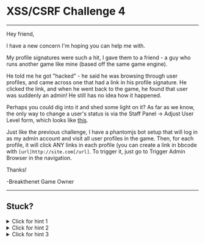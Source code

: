 # XSS/CSRF Challenge 4

----------------------

Hey friend,

I have a new concern I'm hoping you can help me with.

My profile signatures were such a hit, I gave them to a friend - a guy who runs another game like mine (based off the same game engine).

He told me he got "hacked" - he said he was browsing through user profiles, and came across one that had a link in his profile signature. He clicked the link, and when he went back to the game, he found that user was suddenly an admin! He still has no idea how it happened.

Perhaps you could dig into it and shed some light on it? As far as we know, the only way to change a user's status is via the Staff Panel -> Adjust User Level form, which looks like [this](https://github.com/breakthenet/xss-exercises/blob/master/new_staff_actions.php#L1455-L1483).

Just like the previous challenge, I have a phantomjs bot setup that will log in as my admin account and visit all user profiles in the game. Then, for each profile, it will click ANY links in each profile (you can create a link in bbcode with `[url]http://site.com[/url]`. To trigger it, just go to Trigger Admin Browser in the navigation. 

Thanks!

-Breakthenet Game Owner

----------------------

Stuck? 
----------------------
<details> 
  <summary>Click for hint 1</summary>
   The simpler way to complete this challenge is to host an html page somewhere else on the internet, and stick a link to it on your profile signature. The admin bot will eventually click on it, and you can trigger your javascript payload on that external site within the context of the admin's browser.
</details>

<details> 
  <summary>Click for hint 2</summary>
   There is no CSRF token on the [form used in the admin panel](https://github.com/breakthenet/xss-exercises/blob/master/new_staff_actions.php#L1455-L1483) to update a user's admin status! This means you can try a CSRF attack! Try to get the admin's browser to submit that form for you. In whatever solution you come up with, compare it to the code linked above very closely, since that is what you are trying to emulate. If needed, you can get your user ID from the Explore -> User List page.
</details>

<details> 
  <summary>Click for hint 3</summary>
   Try googling "how to create and submit a form dynamically in javascript". There are some good stackoverflow examples.
</details>



